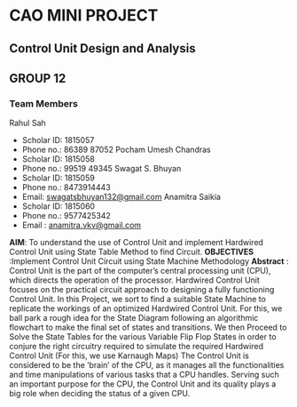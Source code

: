 # CAO MINI PROJECT
## Control Unit Design and Analysis 

## GROUP 12
### Team Members
Rahul Sah
- Scholar ID: 1815057
- Phone no.: 86389 87052
Pocham Umesh Chandras
- Scholar ID: 1815058
- Phone no.: 99519 49345
Swagat S. Bhuyan
- Scholar ID: 1815059
- Phone no.: 8473914443
- Email: swagatsbhuyan132@gmail.com
Anamitra Saikia
- Scholar ID: 1815060
- Phone no.: 9577425342
- Email : anamitra.vkv@gmail.com

**AIM**: To understand the use of Control Unit and implement Hardwired Control Unit using State Table Method to find Circuit.
**OBJECTIVES** :Implement Control Unit Circuit using State Machine Methodology
**Abstract** : Control Unit is the part of the computer’s central processing unit (CPU), which directs the operation of the processor. Hardwired Control Unit focuses on the practical circuit approach to designing a fully functioning Control Unit. In this Project, we sort to find a suitable State Machine to replicate the workings of an optimized Hardwired Control Unit. For this, we ball park a rough idea for the State Diagram following an algorithmic flowchart to make the final set of states and transitions. We then Proceed to Solve the State Tables for the various Variable Flip Flop States in order to conjure the right circuitry required to simulate the required Hardwired Control Unit (For this, we use Karnaugh Maps) The Control Unit is considered to be the ‘brain’ of the CPU, as it manages all the functionalities and time manipulations of various tasks that a CPU handles. Serving such an important purpose for the CPU, the Control Unit and its quality plays a big role when deciding the status of a given CPU.

